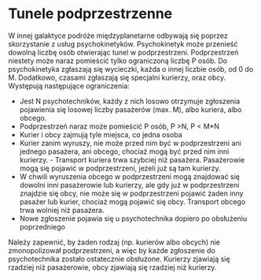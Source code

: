 # Tunele podprzestrzenne
W innej galaktyce podróże międzyplanetarne odbywają się poprzez skorzystanie z usług psychokinetyków. Psychokinetyk może przenieść dowolną liczbę osób otwierając tunel w podprzestrzeni. Podprzestrzeń niestety może naraz pomieścić tylko ograniczoną liczbę P osób. Do psychokinetyka zgłaszają się wycieczki, każda o innej liczbie osób, od 0 do M. Dodatkowo, czasami zgłaszają się specjalni kurierzy, oraz obcy. Występują następujące ograniczenia:

- Jest N psychotechników, każdy z nich losowo otrzymuje zgłoszenia pojawienia się losowej liczby pasażerów (max. M), albo kuriera, albo obcego.
- Podprzestrzeń naraz może pomieścić P osób, P >N, P < M*N
- Kurier i obcy zajmują tyle miejsca, co jedna osoba
- Kurier zanim wyruszy, nie może przed nim być w podprzestrzeni ani jednego pasażera, ani obcego, chociaż mogą być przed nim inni kurierzy. - Transport kuriera trwa szybciej niż pasażera. Pasażerowie mogą się pojawić w podprzestrzeni, jeżeli już są tam kurierzy.
- W chwili wyruszenia obcego w podprzestrzeni mogą znajdować się dowolni inni pasażerowie lub kurierzy, ale gdy już w podprzestrzeni znajdzie się obcy, nie może się w podprzestrzeni pojawić żaden inny pasażer lub kurier, chociaż mogą pojawić się obcy. Transport obcego trwa wolniej niż pasażera.
- Nowe zgłoszenie pojawia się u psychotechnika dopiero po obsłużeniu poprzedniego


Należy zapewnić, by żaden rodzaj (np. kurierów albo obcych) nie zmonopolizował podprzestrzeni, a więc by każde zgłoszenie do psychotechnika zostało ostatecznie obsłużone. Kurierzy zjawiają się rzadziej niż pasażerowie, obcy zjawiają się rzadziej niż kurierzy.
